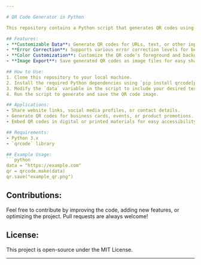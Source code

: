 ```yaml
---

# QR Code Generator in Python

This repository contains a Python script that generates QR codes using the `qrcode` library. The script is designed to be beginner-friendly and easy to use, enabling you to encode text, URLs, or other data into QR codes efficiently. This project is ideal for developers, businesses, or anyone looking to create scannable codes for sharing information.

## Features:
- **Customizable Data**: Generate QR codes for URLs, text, or other input data.
- **Error Correction**: Supports various error correction levels for better scannability.
- **Color Customization**: Customize the QR code's foreground and background colors.
- **Image Export**: Save generated QR codes as image files for easy sharing.

## How to Use:
1. Clone this repository to your local machine.
2. Install the required Python dependencies using `pip install qrcode[pil]` or `pip3 install "qrcode[pil]"`.
3. Modify the `data` variable in the script to include your desired text or URL.
4. Run the script to generate and save the QR code image.

## Applications:
- Share website links, social media profiles, or contact details.
- Generate QR codes for business cards, events, or product promotions.
- Embed QR codes in digital or printed materials for easy accessibility.

## Requirements:
- Python 3.x
- `qrcode` library

## Example Usage:
```python
data = "https://example.com"
qr = qrcode.make(data)
qr.save("example_qr.png")
```

## Contributions:
Feel free to contribute by improving the code, adding new features, or optimizing the project. Pull requests are always welcome!

## License:
This project is open-source under the MIT License. 

---
```

